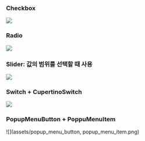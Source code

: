 ### Checkbox
![](assets/CheckboxListTile.png)

### Radio
![](assets/radio_button.png)

### Slider: 값의 범위를 선택할 때 사용 
![](assets/slider.png)

### Switch + CupertinoSwitch
![](assets/switch_and_cuperertino.png)

### PopupMenuButton + PoppuMenuItem
![](assets/popup_menu_button, popup_menu_item.png)